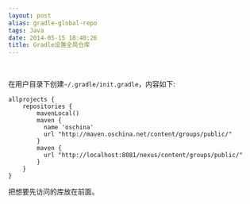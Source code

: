 ```yaml
---
layout: post
alias: gradle-global-repo
tags: Java
date: 2014-05-15 18:40:26
title: Gradle设置全局仓库
---
```


&nbsp;

<span style="font-size: 14px; line-height: 1.5em;">在用户目录下创建</span>`~/.gradle/init.gradle`<span style="font-size: 14px; line-height: 1.5em;">，内容如下:</span>

    allprojects {
        repositories {
            mavenLocal()
            maven {
              name 'oschina'
              url "http://maven.oschina.net/content/groups/public/"
            }
            maven {
              url "http://localhost:8081/nexus/content/groups/public/"
            }
        }
    }

把想要先访问的库放在前面。

&nbsp;

&nbsp;
